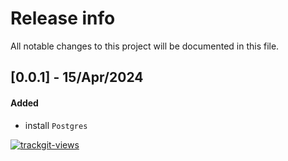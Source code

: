 # Release info

All notable changes to this project will be documented in this file.

## [0.0.1] - 15/Apr/2024
#### Added
* install `Postgres`

<a href="https://trackgit.com">
  <img src="https://us-central1-trackgit-analytics.cloudfunctions.net/token/ping/lcfhkdub7k2lpj33n2cl" alt="trackgit-views" />
</a>
